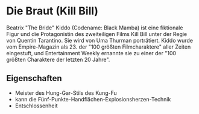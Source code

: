 # Die Braut (Kill Bill)

Beatrix "The Bride" Kiddo (Codename: Black Mamba) ist eine fiktionale Figur und die Protagonistin des zweiteiligen Films Kill Bill unter der Regie von Quentin Tarantino. Sie wird von Uma Thurman porträtiert. Kiddo wurde vom Empire-Magazin als 23. der "100 größten Filmcharaktere" aller Zeiten eingestuft, und Entertainment Weekly ernannte sie zu einer der "100 größten Charaktere der letzten 20 Jahre".

## Eigenschaften
* Meister des Hung-Gar-Stils des Kung-Fu
* kann die Fünf-Punkte-Handflächen-Explosionsherzen-Technik
* Entschlossenheit
